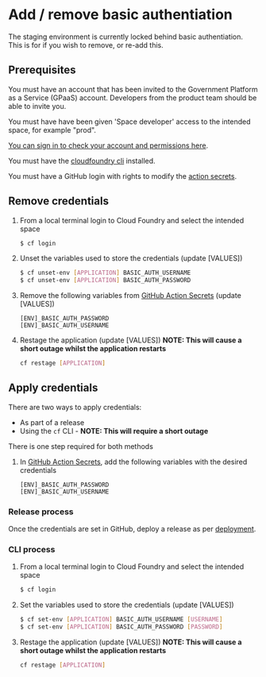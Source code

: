 # Add / remove basic authentiation

The staging environment is currently locked behind basic authentiation. This is for if you wish to remove, or re-add this.

## Prerequisites
You must have an account that has been invited to the Government Platform as a Service (GPaaS) account. Developers from the product team should be able to invite you.

You must have have been given 'Space developer' access to the intended space, for example "prod".

[You can sign in to check your account and permissions here](https://admin.london.cloud.service.gov.uk).

You must have the [cloudfoundry cli](https://github.com/cloudfoundry/cli) installed.

You must have a GitHub login with rights to modify the [action secrets](https://github.com/UKGovernmentBEIS/regulated-professions-register/settings/secrets/actions).

## Remove credentials

1. From a local terminal login to Cloud Foundry and select the intended space

   ```bash
   $ cf login
   ```

1. Unset the variables used to store the credentials (update [VALUES])

   ```bash
   $ cf unset-env [APPLICATION] BASIC_AUTH_USERNAME
   $ cf unset-env [APPLICATION] BASIC_AUTH_PASSWORD
   ```

1. Remove the following variables from [GitHub Action Secrets](https://github.com/UKGovernmentBEIS/regulated-professions-register/settings/secrets/actions) (update [VALUES])

   ```
   [ENV]_BASIC_AUTH_PASSWORD
   [ENV]_BASIC_AUTH_USERNAME
   ```

1. Restage the application (update [VALUES]) **NOTE: This will cause a short outage whilst the application restarts**

   ```bash
   cf restage [APPLICATION]
   ```

## Apply credentials

There are two ways to apply credentials:
* As part of a release
* Using the `cf` CLI - **NOTE: This will require a short outage**

There is one step required for both methods

1. In [GitHub Action Secrets](https://github.com/UKGovernmentBEIS/regulated-professions-register/settings/secrets/actions), add the following variables with the desired credentials

   ```
   [ENV]_BASIC_AUTH_PASSWORD
   [ENV]_BASIC_AUTH_USERNAME
   ```

### Release process

Once the credentials are set in GitHub, deploy a release as per [deployment](./deployment.md).

### CLI process

1. From a local terminal login to Cloud Foundry and select the intended space

   ```bash
   $ cf login
   ```

1. Set the variables used to store the credentials (update [VALUES])

   ```bash
   $ cf set-env [APPLICATION] BASIC_AUTH_USERNAME [USERNAME]
   $ cf set-env [APPLICATION] BASIC_AUTH_PASSWORD [PASSWORD]
   ```

1. Restage the application (update [VALUES]) **NOTE: This will cause a short outage whilst the application restarts**

   ```bash
   cf restage [APPLICATION]
   ```
